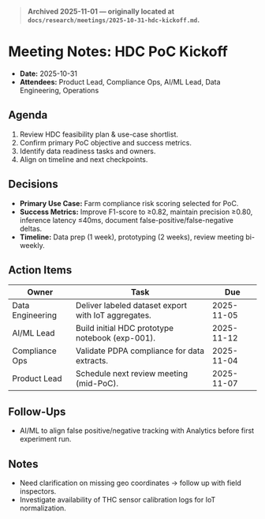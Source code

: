 > **Archived 2025-11-01 — originally located at `docs/research/meetings/2025-10-31-hdc-kickoff.md`.**

# Meeting Notes: HDC PoC Kickoff

- **Date:** 2025-10-31
- **Attendees:** Product Lead, Compliance Ops, AI/ML Lead, Data Engineering, Operations

## Agenda

1. Review HDC feasibility plan & use-case shortlist.
2. Confirm primary PoC objective and success metrics.
3. Identify data readiness tasks and owners.
4. Align on timeline and next checkpoints.

## Decisions

- **Primary Use Case:** Farm compliance risk scoring selected for PoC.
- **Success Metrics:** Improve F1-score to ≥0.82, maintain precision ≥0.80, inference latency ≤40ms, document false-positive/false-negative deltas.
- **Timeline:** Data prep (1 week), prototyping (2 weeks), review meeting bi-weekly.

## Action Items

| Owner            | Task                                                | Due        |
| ---------------- | --------------------------------------------------- | ---------- |
| Data Engineering | Deliver labeled dataset export with IoT aggregates. | 2025-11-05 |
| AI/ML Lead       | Build initial HDC prototype notebook (exp-001).     | 2025-11-12 |
| Compliance Ops   | Validate PDPA compliance for data extracts.         | 2025-11-04 |
| Product Lead     | Schedule next review meeting (mid-PoC).             | 2025-11-07 |

## Follow-Ups

- AI/ML to align false positive/negative tracking with Analytics before first experiment run.

## Notes

- Need clarification on missing geo coordinates → follow up with field inspectors.
- Investigate availability of THC sensor calibration logs for IoT normalization.
